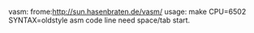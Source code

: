 vasm:
  frome:http://sun.hasenbraten.de/vasm/
  usage: make CPU=6502 SYNTAX=oldstyle
  asm code line need space/tab start.
